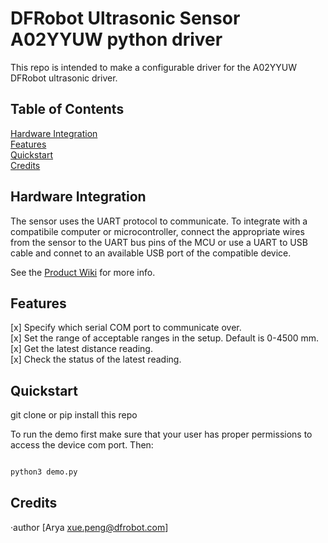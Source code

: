 # DFRobot Ultrasonic Sensor A02YYUW python driver

This repo is intended to make a configurable driver for the A02YYUW DFRobot ultrasonic driver.

## Table of Contents

[Hardware Integration](#hardwareintegration)  
[Features](#features)  
[Quickstart](#quickstart)  
[Credits](#credits)  

## Hardware Integration

The sensor uses the UART protocol to communicate. To integrate with a compatibile computer or microcontroller, connect the appropriate wires from the sensor to the UART bus pins of the MCU or use a UART to USB cable and connet to an available USB port of the compatible device. 

See the [Product Wiki](https://wiki.dfrobot.com/_A02YYUW_Waterproof_Ultrasonic_Sensor_SKU_SEN0311) for more info.

## Features

[x] Specify which serial COM port to communicate over.  
[x] Set the range of acceptable ranges in the setup. Default is 0-4500 mm.  
[x] Get the latest distance reading.  
[x] Check the status of the latest reading.  

## Quickstart

git clone or pip install this repo

To run the demo first make sure that your user has proper permissions to access the device com port. Then:

```bash

python3 demo.py

```

## Credits

·author [Arya xue.peng@dfrobot.com]
